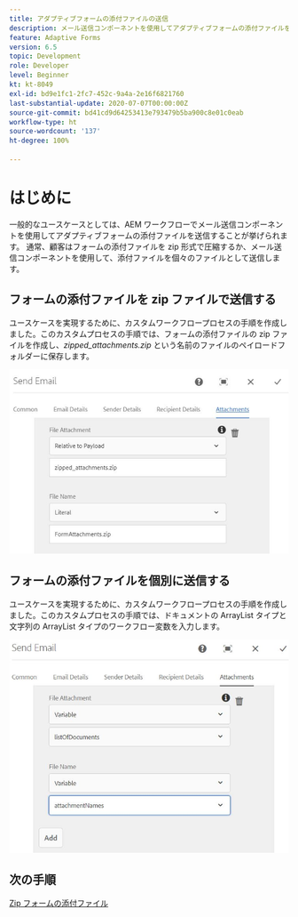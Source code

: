 ```yaml
---
title: アダプティブフォームの添付ファイルの送信
description: メール送信コンポーネントを使用してアダプティブフォームの添付ファイルを送信する
feature: Adaptive Forms
version: 6.5
topic: Development
role: Developer
level: Beginner
kt: kt-8049
exl-id: bd9e1fc1-2fc7-452c-9a4a-2e16f6821760
last-substantial-update: 2020-07-07T00:00:00Z
source-git-commit: bd41cd9d64253413e793479b5ba900c8e01c0eab
workflow-type: ht
source-wordcount: '137'
ht-degree: 100%

---
```


# はじめに



一般的なユースケースとしては、AEM ワークフローでメール送信コンポーネントを使用してアダプティブフォームの添付ファイルを送信することが挙げられます。
通常、顧客はフォームの添付ファイルを zip 形式で圧縮するか、メール送信コンポーネントを使用して、添付ファイルを個々のファイルとして送信します。

## フォームの添付ファイルを zip ファイルで送信する

ユースケースを実現するために、カスタムワークフロープロセスの手順を作成しました。このカスタムプロセスの手順では、フォームの添付ファイルの zip ファイルを作成し、*zipped_attachments.zip* という名前のファイルのペイロードフォルダーに保存します。

![send-form-attachments](assets/send-form-attachments.JPG)

## フォームの添付ファイルを個別に送信する

ユースケースを実現するために、カスタムワークフロープロセスの手順を作成しました。このカスタムプロセスの手順では、ドキュメントの ArrayList タイプと文字列の ArrayList タイプのワークフロー変数を入力します。

![send-list-of-documents](assets/send-list-of-documents.JPG)

## 次の手順

[Zip フォームの添付ファイル](./custom-process-step.md)
